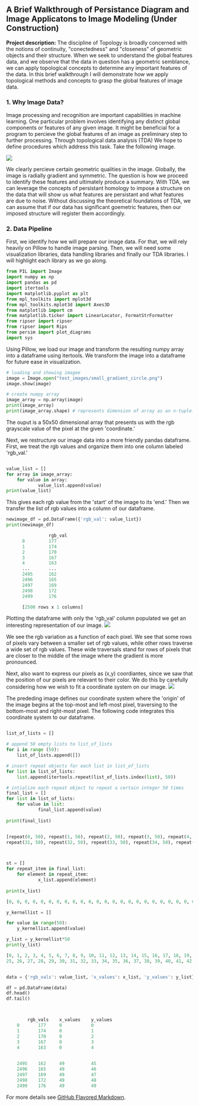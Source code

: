 ## A Brief Walkthrough of Persistance Diagram and Image Applicatons to Image Modeling (Under Construction)

**Project description:** The discipline of Topology is broadly concerned with the notions of continuity, "conectedness" and "closeness" of geometric objects and their structure. When we seek to understand the global features data, and we observe that the data in question has a geometric semblance, we can apply topological concepts to determine any important features of the data. In this brief walkthrough I will demonstrate how we apply topological methods and concepts to grasp the global features of image data.

### 1. Why Image Data?

Image processing and recognition are important capabilities in machine learning. One particular problem involves identifying any distinct global components or features of any given image. It might be beneficial for a program to percieve the global features of an image as preliminary step to further processing. Through topological data analysis (TDA) We hope to define procedures which address this task. Take the following image.

<img src="images/gradient_circle_2.png?raw=true"/>

We clearly percieve certain geometric qualities in the image. Globally, the image is radially gradient and symmetric. The question is how we proceed to identify these features and ultimately produce a summary. With TDA, we can leverage the concepts of persistant homology to impose a structure on the data that will show us what features are persistant and what features are due to noise. Without discussing the theoretical foundations of TDA, we can assume that if our data has significant goemetric features, then our imposed structure will register them accordingly. 

### 2. Data Pipeline
First, we identify how we will prepare our image data. For that, we will rely heavily on Pillow to handle image parsing. Then, we will need some visualization libraries, data handling libraries and finally our TDA libraries. I will highlight each library as we go along.

```python
from PIL import Image
import numpy as np
import pandas as pd
import itertools
import matplotlib.pyplot as plt
from mpl_toolkits import mplot3d
from mpl_toolkits.mplot3d import Axes3D
from matplotlib import cm
from matplotlib.ticker import LinearLocator, FormatStrFormatter
from ripser import ripser
from ripser import Rips
from persim import plot_diagrams
import sys

```
Using Pillow, we load our image and transform the resulting numpy array into a dataframe using itertools. We transform the image into a dataframe for future ease in visualization. 

```python
# loading and showing imagee
image = Image.open("test_images/small_gradient_circle.png")
image.show(image)

# create numpy array
image_array = np.array(image)
print(image_array)
print(image_array.shape) # represents dimension of array as an n-tuple. Dimensions of array should match image dimensions.

```
The ouput is a 50x50 dimensional array that presents us with the rgb grayscale value of the pixel at the given 'coordinate.'

Next, we restructure our image data into a more friendly pandas dataframe. First, we treat the rgb values and organize them into one column labeled
'rgb_val.'

```python

value_list = []
for array in image_array:
    for value in array:
            value_list.append(value)
print(value_list)  

```
This gives each rgb value from the 'start' of the image to its 'end.' Then we transfer the list of rgb values into a column of our dataframe.

```python
newimage_df = pd.DataFrame({'rgb_val': value_list})
print(newimage_df)

```


```python
                rgb_val
      0         177
      1         174
      2         170
      3         167
      4         163
      ...       ...
      2495      162
      2496      165
      2497      169
      2498      172
      2499      176

      [2500 rows x 1 columns]


```

Plotting the dataframe with only the 'rgb_val' column populated we get an interesting representation of our image. 
<img src="images/rgb_vals.png?raw=true"/>

We see the rgb variation as a function of each pixel. We see that some rows of pixels vary between a smaller set of rgb values, while other rows
traverse a wide set of rgb values. These wide traversals stand for rows of pixels that are closer to the middle of the image where the gradient is 
more pronounced.

Next, also want to express our pixels as (x,y) coordiantes, since we saw that the position of our pixels are relevant to their color. 
We do this by carefully considering how we wish to fit a coordinate system on our image.
<img src="images/coordinate_system.png?raw=true"/>

The prededing image defines our coordinate system where the 'origin' of the image begins at the top-most and left-most pixel, traversing to the bottom-most and right-most pixel. The following code integrates this coordinate system to our dataframe.

```python

list_of_lists = []

# append 50 empty lists to list_of_lists
for i in range (50):
    list_of_lists.append([])

# insert repeat objects for each list in list_of_lists
for list in list_of_lists:
    list.append(itertools.repeat(list_of_lists.index(list), 50))

# intialize each repeat object to repeat a certain integer 50 times   
final_list = []
for list in list_of_lists:
    for value in list:
            final_list.append(value)
                    
print(final_list)    

```
```python

[repeat(0, 50), repeat(1, 50), repeat(2, 50), repeat(3, 50), repeat(4, 50), repeat(5, 50), repeat(6, 50), repeat(7, 50), repeat(8, 50), repeat(9, 50), repeat(10, 50), repeat(11, 50), repeat(12, 50), repeat(13, 50), repeat(14, 50), repeat(15, 50), repeat(16, 50), repeat(17, 50), repeat(18, 50), repeat(19, 50), repeat(20, 50), repeat(21, 50), repeat(22, 50), repeat(23, 50), repeat(24, 50), repeat(25, 50), repeat(26, 50), repeat(27, 50), repeat(28, 50), repeat(29, 50), repeat(30, 50),
repeat(31, 50), repeat(32, 50), repeat(33, 50), repeat(34, 50), repeat(35, 50), repeat(36, 50), repeat(37, 50), repeat(38, 50), repeat(39, 50), repeat(40, 50), repeat(41, 50), repeat(42, 50), repeat(43, 50), repeat(44, 50), repeat(45, 50), repeat(46, 50), repeat(47, 50), repeat(48, 50), repeat(49, 50)]


```
```python


st = []
for repeat_item in final_list:
    for element in repeat_item:
            x_list.append(element)
                    
print(x_list) 
```
```python
[0, 0, 0, 0, 0, 0, 0, 0, 0, 0, 0, 0, 0, 0, 0, 0, 0, 0, 0, 0, 0, 0, 0, 0, 0, 0, 0, 0, 0, 0, 0, 0, 0, 0, 0, 0, 0, 0, 0, 0, 0, 0, 0, 0, 0, 0, 0, 0, 0, 0, .... ,49, 49, 49, 49, 49, 49, 49, 49, 49, 49, 49, 49, 49, 49, 49, 49, 49, 49, 49, 49, 49, 49, 49, 49, 49, 49, 49, 49, 49, 49, 49, 49, 49, 49, 49, 49, 49, 49, 49, 49, 49, 49, 49, 49, 49, 49, 49, 49, 49, 49]

```

```python
y_kernellist = []

for value in range(50):
    y_kernellist.append(value)

y_list = y_kernellist*50
print(y_list)


```
```python
[0, 1, 2, 3, 4, 5, 6, 7, 8, 9, 10, 11, 12, 13, 14, 15, 16, 17, 18, 19, 20, 21, 22, 23, 24, 25, 26, 27, 28, 29, 30, 31, 32, 33, 34, 35, 36, 37, 38, 39, 40, 41, 42, 43, 44, 45, 46, 47, 48, 49, ... , 0, 1, 2, 3, 4, 5, 6, 7, 8, 9, 10, 11, 12, 13, 14, 15, 16, 17, 18, 19, 20, 21, 22, 23, 24, 25, 26, 27, 28, 29, 30, 31, 32, 33, 34, 35, 36, 37, 38, 39, 40, 41, 42, 43, 44, 45, 46, 47, 48, 49, 0, 1, 2, 3, 4, 5, 6, 7, 8, 9, 10, 11, 12, 13, 14, 15, 16, 17, 18, 19, 20, 21, 22, 23, 24, 25, 26, 27, 28, 29, 30, 31, 32, 33, 34, 35, 36, 37, 38, 39, 40, 41, 42, 43, 44, 45, 46, 47, 48, 49, 0, 1, 2, 3, 4, 5, 6, 7, 8, 9, 10, 11, 12, 13, 14, 15, 16, 17, 18, 19, 20, 21, 22, 23, 24,
25, 26, 27, 28, 29, 30, 31, 32, 33, 34, 35, 36, 37, 38, 39, 40, 41, 42, 43, 44, 45, 46, 47, 48, 49]

```

```python

data = {'rgb_vals': value_list, 'x_values': x_list, 'y_values': y_list}

df = pd.DataFrame(data)
df.head()
df.tail()

```
```python


        rgb_vals    x_values    y_values
    0       177     0           0
    1       174     0           1
    2       170     0           2
    3       167     0           3
    4       163     0           4

        
    2495    162     49          45
    2496    165     49          46
    2497    169     49          47
    2498    172     49          48
    2499    176     49          49

```
















For more details see [GitHub Flavored Markdown](https://guides.github.com/features/mastering-markdown/).
